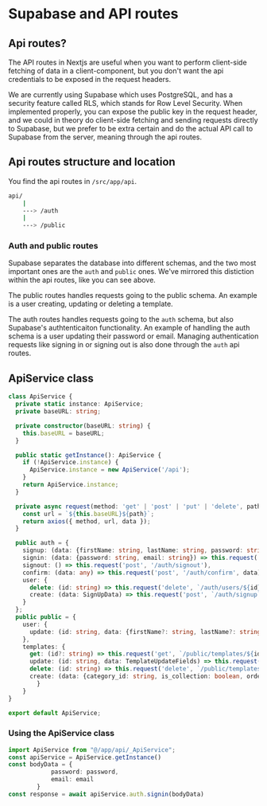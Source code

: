 # Supabase and API routes

## Api routes?

The API routes in Nextjs are useful when you want to perform client-side fetching of data in a client-component, but you don't want the api credentials to be exposed in the request headers.

We are currently using Supabase which uses PostgreSQL, and has a security feature called RLS, which stands for Row Level Security. When implemented properly, you can expose the public key in the request header, and we could in theory do client-side fetching and sending requests directly to Supabase, but we prefer to be extra certain and do the actual API call to Supabase from the server, meaning through the api routes.

## Api routes structure and location

You find the api routes in `/src/app/api`.

```bash
api/
    |
    ---> /auth
    |
    ---> /public
```

### Auth and public routes

Supabase separates the database into different schemas, and the two most important ones are the `auth` and `public` ones. We've mirrored this distiction within the api routes, like you can see above.

The public routes handles requests going to the public schema. An example is a user creating, updating or deleting a template.

The auth routes handles requests going to the `auth` schema, but also Supabase's authtenticaiton functionality. An example of handling the auth schema is a user updating their password or email. Managing authentication requests like signing in or signing out is also done through the `auth` api routes.

## ApiService class

```ts
class ApiService {
  private static instance: ApiService;
  private baseURL: string;

  private constructor(baseURL: string) {
    this.baseURL = baseURL;
  }

  public static getInstance(): ApiService {
    if (!ApiService.instance) {
      ApiService.instance = new ApiService('/api');
    }
    return ApiService.instance;
  }

  private async request(method: 'get' | 'post' | 'put' | 'delete', path: string, data?: any) {
    const url = `${this.baseURL}${path}`;
    return axios({ method, url, data });
  }

  public auth = {
    signup: (data: {firstName: string, lastName: string, password: string, email: string}) => this.request('post', '/auth/signup', data),
    signin: (data: {password: string, email: string}) => this.request('post', '/auth/signin', data),
    signout: () => this.request('post', '/auth/signout'),
    confirm: (data: any) => this.request('post', '/auth/confirm', data),
    user: {
      delete: (id: string) => this.request('delete', `/auth/users/${id}`),
      create: (data: SignUpData) => this.request('post', `/auth/signup`, data)
    }
  };
  public public = {
    user: {
      update: (id: string, data: {firstName?: string, lastName?: string}) => this.request('put', `/public/users/${id}`, data),
    },
    templates: {
      get: (id?: string) => this.request('get', `/public/templates/${id}`),
      update: (id: string, data: TemplateUpdateFields) => this.request('put', `/public/templates/${id}`, data),
      delete: (id: string) => this.request('delete', `/public/templates/${id}`),
      create: (data: {category_id: string, is_collection: boolean, order?: number}) => this.request('post', `/public/templates/`, data),
        }
    }
}

export default ApiService;
```

### Using the ApiService class

```ts
import ApiService from "@/app/api/_ApiService";
const apiService = ApiService.getInstance()
const bodyData = {
            password: password,
            email: email
        }
const response = await apiService.auth.signin(bodyData)
```
